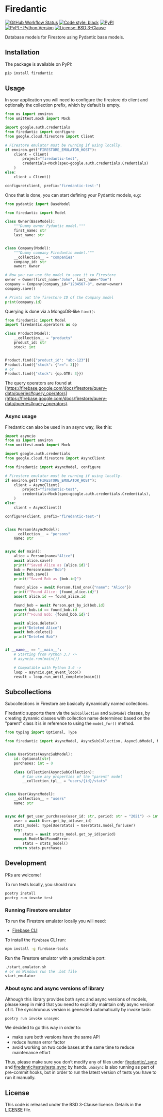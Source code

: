 # Firedantic

[![GitHub Workflow Status](https://img.shields.io/github/actions/workflow/status/ioxiocom/firedantic/publish.yaml)](https://github.com/ioxiocom/firedantic/actions/workflows/publish.yaml)
[![Code style: black](https://img.shields.io/badge/code%20style-black-000000.svg)](https://github.com/psf/black)
[![PyPI](https://img.shields.io/pypi/v/firedantic)](https://pypi.org/project/firedantic/)
[![PyPI - Python Version](https://img.shields.io/pypi/pyversions/firedantic)](https://pypi.org/project/firedantic/)
[![License: BSD 3-Clause](https://img.shields.io/badge/License-BSD%203--Clause-blue.svg)](https://opensource.org/licenses/BSD-3-Clause)

Database models for Firestore using Pydantic base models.

## Installation

The package is available on PyPI:

```bash
pip install firedantic
```

## Usage

In your application you will need to configure the firestore db client and optionally
the collection prefix, which by default is empty.

```python
from os import environ
from unittest.mock import Mock

import google.auth.credentials
from firedantic import configure
from google.cloud.firestore import Client

# Firestore emulator must be running if using locally.
if environ.get("FIRESTORE_EMULATOR_HOST"):
    client = Client(
        project="firedantic-test",
        credentials=Mock(spec=google.auth.credentials.Credentials)
    )
else:
    client = Client()

configure(client, prefix="firedantic-test-")
```

Once that is done, you can start defining your Pydantic models, e.g:

```python
from pydantic import BaseModel

from firedantic import Model

class Owner(BaseModel):
    """Dummy owner Pydantic model."""
    first_name: str
    last_name: str


class Company(Model):
    """Dummy company Firedantic model."""
    __collection__ = "companies"
    company_id: str
    owner: Owner

# Now you can use the model to save it to Firestore
owner = Owner(first_name="John", last_name="Doe")
company = Company(company_id="1234567-8", owner=owner)
company.save()

# Prints out the firestore ID of the Company model
print(company.id)
```

Querying is done via a MongoDB-like `find()`:

```python
from firedantic import Model
import firedantic.operators as op

class Product(Model):
    __collection__ = "products"
    product_id: str
    stock: int


Product.find({"product_id": "abc-123"})
Product.find({"stock": {">=": 3}})
# or
Product.find({"stock": {op.GTE: 3}})
```

The query operators are found at
[https://firebase.google.com/docs/firestore/query-data/queries#query_operators](https://firebase.google.com/docs/firestore/query-data/queries#query_operators).

### Async usage

Firedantic can also be used in an async way, like this:

```python
import asyncio
from os import environ
from unittest.mock import Mock

import google.auth.credentials
from google.cloud.firestore import AsyncClient

from firedantic import AsyncModel, configure

# Firestore emulator must be running if using locally.
if environ.get("FIRESTORE_EMULATOR_HOST"):
    client = AsyncClient(
        project="firedantic-test",
        credentials=Mock(spec=google.auth.credentials.Credentials),
    )
else:
    client = AsyncClient()

configure(client, prefix="firedantic-test-")


class Person(AsyncModel):
    __collection__ = "persons"
    name: str


async def main():
    alice = Person(name="Alice")
    await alice.save()
    print(f"Saved Alice as {alice.id}")
    bob = Person(name="Bob")
    await bob.save()
    print(f"Saved Bob as {bob.id}")

    found_alice = await Person.find_one({"name": "Alice"})
    print(f"Found Alice: {found_alice.id}")
    assert alice.id == found_alice.id

    found_bob = await Person.get_by_id(bob.id)
    assert bob.id == found_bob.id
    print(f"Found Bob: {found_bob.id}")

    await alice.delete()
    print("Deleted Alice")
    await bob.delete()
    print("Deleted Bob")


if __name__ == "__main__":
    # Starting from Python 3.7 ->
    # asyncio.run(main())

    # Compatible with Python 3.6 ->
    loop = asyncio.get_event_loop()
    result = loop.run_until_complete(main())
```

## Subcollections

Subcollections in Firestore are basically dynamically named collections.

Firedantic supports them via the `SubCollection` and `SubModel` classes, by creating
dynamic classes with collection name determined based on the "parent" class it is in
reference to using the `model_for()` method.

```python
from typing import Optional, Type

from firedantic import AsyncModel, AsyncSubCollection, AsyncSubModel, ModelNotFoundError


class UserStats(AsyncSubModel):
    id: Optional[str]
    purchases: int = 0

    class Collection(AsyncSubCollection):
        # Can use any properties of the "parent" model
        __collection_tpl__ = "users/{id}/stats"


class User(AsyncModel):
    __collection__ = "users"
    name: str


async def get_user_purchases(user_id: str, period: str = "2021") -> int:
    user = await User.get_by_id(user_id)
    stats_model: Type[UserStats] = UserStats.model_for(user)
    try:
        stats = await stats_model.get_by_id(period)
    except ModelNotFoundError:
        stats = stats_model()
    return stats.purchases

```

## Development

PRs are welcome!

To run tests locally, you should run:

```bash
poetry install
poetry run invoke test
```

### Running Firestore emulator

To run the Firestore emulator locally you will need:

- [Firebase CLI](https://firebase.google.com/docs/cli)

To install the `firebase` CLI run:

```bash
npm install -g firebase-tools
```

Run the Firestore emulator with a predictable port:

```bash
./start_emulator.sh
# or on Windows run the .bat file
start_emulator
```

### About sync and async versions of library

Although this library provides both sync and async versions of models, please keep in
mind that you need to explicitly maintain only async version of it. The synchronous
version is generated automatically by invoke task:

```bash
poetry run invoke unasync
```

We decided to go this way in order to:

- make sure both versions have the same API
- reduce human error factor
- avoid working on two code bases at the same time to reduce maintenance effort

Thus, please make sure you don't modify any of files under
[firedantic/\_sync](./firedantic/_sync) and
[firedantic/tests/tests_sync](./firedantic/tests/tests_sync) by hands. `unasync` is also
running as part of pre-commit hooks, but in order to run the latest version of tests you
have to run it manually.

## License

This code is released under the BSD 3-Clause license. Details in the
[LICENSE](./LICENSE) file.
